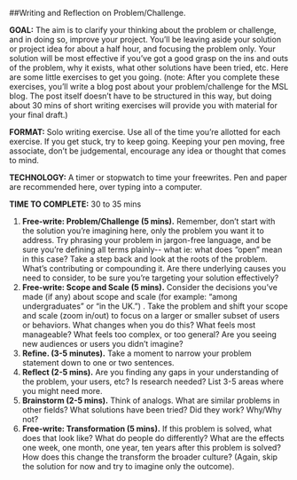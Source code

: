 ##Writing and Reflection on Problem/Challenge. 

**GOAL:** The aim is to clarify your thinking about the problem or challenge, and in doing so, improve your project. You’ll be leaving aside your solution or project idea for about a half hour, and focusing the problem only. Your solution will be most effective if you’ve got a good grasp on the ins and outs of the problem, why it exists, what other solutions have been tried, etc. Here are some little exercises to get you going. (note: After you complete these exercises, you’ll write a blog post about your problem/challenge for the MSL blog. The post itself doesn’t have to be structured in this way, but doing about 30 mins of short writing exercises will provide you with material for your final draft.)

**FORMAT:** Solo writing exercise.  Use all of the time you’re allotted for each exercise. If you get stuck, try to keep going. Keeping your pen moving, free associate, don’t be judgemental, encourage any idea or thought that comes to mind. 

**TECHNOLOGY:** A timer or stopwatch to time your freewrites. Pen and paper are recommended here, over typing into a computer. 

**TIME TO COMPLETE:** 30 to 35 mins 

1. **Free-write: Problem/Challenge (5 mins).** Remember, don’t start with the solution you’re imagining here, only the problem you want it to address. Try phrasing  your problem in jargon-free language, and be sure you’re defining all terms plainly-- what ie: what does “open” mean in this case? Take a step back and look at the roots of the problem. What’s contributing or compounding it. Are there underlying causes you need to consider, to be sure you’re targeting your solution effectively? 
2. **Free-write: Scope and Scale (5 mins).**  Consider the decisions you’ve made (if any) about scope and scale (for example: “among undergraduates” or “in the UK.”) . Take the problem and shift your scope and scale (zoom in/out) to focus on a larger or smaller subset of users or behaviors. What changes when you do this?  What feels most manageable? What feels too complex, or too general? Are you seeing new audiences or users you didn’t imagine?
3. **Refine.  (3-5 minutes).** Take a moment to narrow your problem statement down to one or two sentences.
4. **Reflect (2-5 mins).** Are you finding any  gaps in your understanding of the problem, your users, etc? Is research needed? List 3-5 areas where you might need more.
5. **Brainstorm (2-5 mins).** Think of analogs. What are similar problems in other fields? What solutions have been tried? Did they work? Why/Why not? 
6. **Free-write: Transformation (5 mins).**  If this problem is solved, what does that look like? What do people do differently? What are the effects one week, one month, one year, ten years after this problem is solved? How does this change the transform the  broader culture? (Again, skip the solution for now and try to imagine only the outcome).
